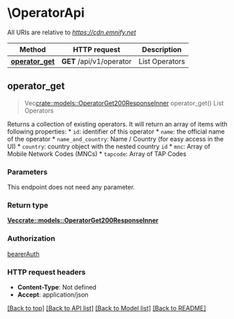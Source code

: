 # \OperatorApi

All URIs are relative to *https://cdn.emnify.net*

Method | HTTP request | Description
------------- | ------------- | -------------
[**operator_get**](OperatorApi.md#operator_get) | **GET** /api/v1/operator | List Operators



## operator_get

> Vec<crate::models::OperatorGet200ResponseInner> operator_get()
List Operators

Returns a collection of existing operators.  It will return an array of items with following properties:  * `id`: identifier of this operator * `name`: the official name of the operator * `name_and_country`: Name / Country (for easy access in the UI) * `country`: country object with the nested country `id` * `mnc`: Array of Mobile Network Codes (MNCs) * `tapcode`: Array of TAP Codes 

### Parameters

This endpoint does not need any parameter.

### Return type

[**Vec<crate::models::OperatorGet200ResponseInner>**](OperatorGet_200_response_inner.md)

### Authorization

[bearerAuth](../README.md#bearerAuth)

### HTTP request headers

- **Content-Type**: Not defined
- **Accept**: application/json

[[Back to top]](#) [[Back to API list]](../README.md#documentation-for-api-endpoints) [[Back to Model list]](../README.md#documentation-for-models) [[Back to README]](../README.md)

